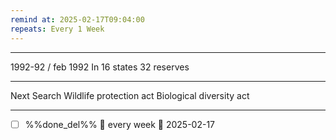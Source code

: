 ```yaml
---
remind at: 2025-02-17T09:04:00
repeats: Every 1 Week
---
```

---
1992-92 / feb 1992
In 16 states 32 reserves

---
Next Search
Wildlife protection act
Biological diversity act

---
- [ ] %%done_del%% 🔁 every week 📅 2025-02-17